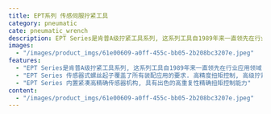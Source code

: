 ```yaml
---
title: EPT系列 传感伺服拧紧工具
category: pneumatic
cate: pneumatic_wrench
description: EPT Series是肯普A级拧紧工具系列, 这系列工具自1989年来一直领先在行业应用领域, 有先进的控制器系统与系列0.1~70.0Nm扭力范围的手持式螺丝起子与固定式拧紧轴
images:
  - "/images/product_imgs/61e00609-a0ff-455c-bb05-2b208bc3207e.jpeg"
features:
  - "EPT Series是肯普A级拧紧工具系列, 这系列工具自1989年来一直领先在行业应用领域, 有先进的控制器系统与系列0.1~70.0Nm扭力范围的手持式螺丝起子与固定式拧紧轴"
  - "EPT Series 传感器式螺丝起子覆盖了所有装配应用的要求. 高精度扭矩控制, 高级拧紧策略设置, 角度拧紧控制等"
  - "EPT Series 内置紧凑高精确传感器机构, 具有出色的高重复性精确扭矩控制能力"
content:
  - "/images/product_imgs/61e00609-a0ff-455c-bb05-2b208bc3207e.jpeg"
---
```


